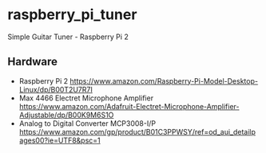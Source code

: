 # raspberry_pi_tuner
Simple Guitar Tuner - Raspberry Pi 2

## Hardware
* Raspberry Pi 2 https://www.amazon.com/Raspberry-Pi-Model-Desktop-Linux/dp/B00T2U7R7I
* Max 4466 Electret Microphone Amplifier https://www.amazon.com/Adafruit-Electret-Microphone-Amplifier-Adjustable/dp/B00K9M6S1O
* Analog to Digital Converter MCP3008-I/P https://www.amazon.com/gp/product/B01C3PPWSY/ref=od_aui_detailpages00?ie=UTF8&psc=1